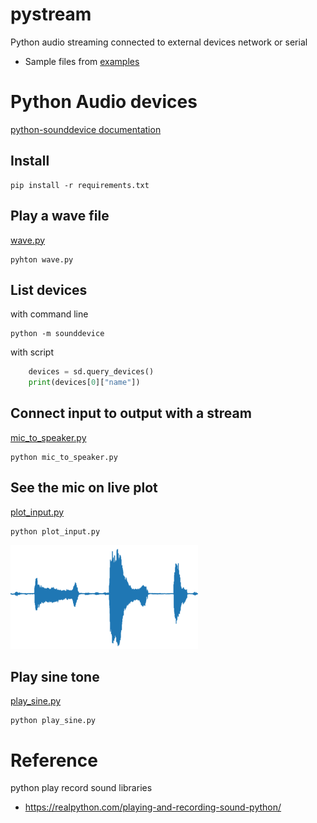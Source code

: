 # pystream
Python audio streaming connected to external devices network or serial

* Sample files from [examples](https://python-sounddevice.readthedocs.io/en/0.4.1/examples.html)

# Python Audio devices
[python-sounddevice documentation](https://python-sounddevice.readthedocs.io/)

## Install

    pip install -r requirements.txt


## Play a wave file
[wave.py](wave.py)

    pyhton wave.py

## List devices
with command line

    python -m sounddevice

with script

```python
    devices = sd.query_devices()
    print(devices[0]["name"])
```

## Connect input to output with a stream
[mic_to_speaker.py](mic_to_speaker.py)

    python mic_to_speaker.py

## See the mic on live plot
[plot_input.py](plot_input.py)

    python plot_input.py

<img src="./media/mic_input.png" width=300>

## Play sine tone
[play_sine.py](play_sine.py)

    python play_sine.py
# Reference
python play record sound libraries
* https://realpython.com/playing-and-recording-sound-python/
